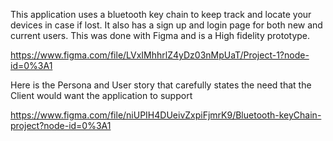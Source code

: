 This application uses a bluetooth key chain to keep track and locate your devices in case if lost. It also has a sign up and login page for both new and current users. This was done with Figma and is a High fidelity prototype.

https://www.figma.com/file/LVxIMhhrlZ4yDz03nMpUaT/Project-1?node-id=0%3A1

Here is the Persona and User story that carefully states the need that the Client would want the application to support

https://www.figma.com/file/niUPIH4DUeivZxpiFjmrK9/Bluetooth-keyChain-project?node-id=0%3A1

